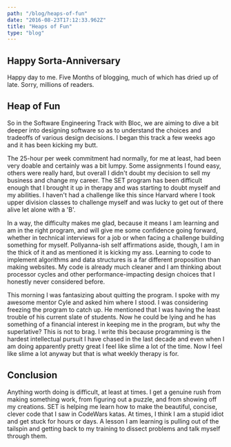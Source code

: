 ```yaml
---
path: "/blog/heaps-of-fun"
date: "2016-08-23T17:12:33.962Z"
title: "Heaps of Fun"
type: "blog"
---
```


## Happy Sorta-Anniversary
Happy day to me. Five Months of blogging, much of which has dried up of late. Sorry, millions of readers.

## Heap of Fun
So in the Software Engineering Track with Bloc, we are aiming to dive a bit deeper into designing software so as to understand the choices and tradeoffs of various design decisions. I began this track a few weeks ago and it has been kicking my butt.

The 25-hour per week commitment had normally, for me at least, had been very doable and certainly was a bit lumpy. Some assignments I found easy, others were really hard, but overall I didn't doubt my decision to sell my business and change my career. The SET program has been difficult enough that I brought it up in therapy and was starting to doubt myself and my abilities. I haven't had a challenge like this since Harvard where I took upper division classes to challenge myself and was lucky to get out of there alive let alone with a 'B'.

In a way, the difficulty makes me glad, because it means I am learning and am in the right program, and will give me some confidence going forward, whether in technical interviews for a job or when facing a challenge building something for myself. Pollyanna-ish self affirmations aside, though, I am in the thick of it and as mentioned it is kicking my ass. Learning to code to implement algorithms and data structures is a far different proposition than making websites. My code is already much cleaner and I am thinking about processor cycles and other performance-impacting design choices that I honestly never considered before.

This morning I was fantasizing about quitting the program. I spoke with my awesome mentor Cyle and asked him where I stood. I was considering freezing the program to catch up. He mentioned that I was having the least trouble of his current slate of students. Now he could be lying and he has something of a financial interest in keeping me in the program, but why the superlative? This is not to brag. I write this because programming is the hardest intellectual pursuit I have chased in the last decade and even when I am doing apparently pretty great I feel like slime a lot of the time. Now I feel like slime a lot anyway but that is what weekly therapy is for.

## Conclusion
Anything worth doing is difficult, at least at times. I get a genuine rush from making something work, from figuring out a puzzle, and from showing off my creations. SET is helping me learn how to make the beautiful, concise, clever code that I saw in CodeWars katas. At times, I think I am a stupid idiot and get stuck for hours or days. A lesson I am learning is pulling out of the tailspin and getting back to my training to dissect problems and talk myself through them.
